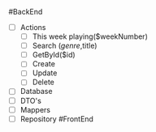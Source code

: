 #BackEnd
 - [ ] Actions
     - [ ] This week playing($weekNumber)
     - [ ] Search ($genre,$title)
     - [ ] GetById($id)
     - [ ] Create
     - [ ] Update
     - [ ] Delete
 - [ ] Database
 - [ ] DTO's
 - [ ] Mappers
 - [ ] Repository
#FrontEnd